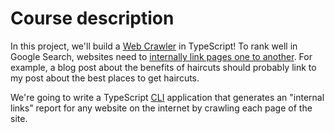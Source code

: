 # Course description
In this project, we'll build a [Web Crawler](https://www.cloudflare.com/learning/bots/what-is-a-web-crawler/) in TypeScript! To rank well in Google Search, websites need to [internally link pages one to another](https://developers.google.com/search/blog/2008/10/importance-of-link-architecture). For example, a blog post about the benefits of haircuts should probably link to my post about the best places to get haircuts.

We're going to write a TypeScript [CLI](https://en.wikipedia.org/wiki/Command-line_interface) application that generates an "internal links" report for any website on the internet by crawling each page of the site.
